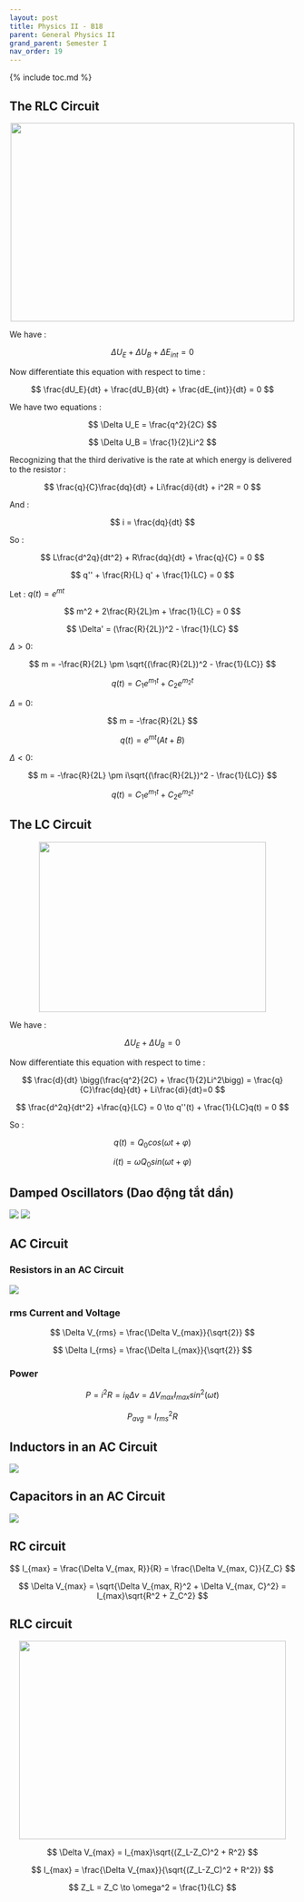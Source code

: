 ```yaml
---
layout: post
title: Physics II - B18
parent: General Physics II
grand_parent: Semester I
nav_order: 19
---
```


{% include toc.md %}

## The RLC Circuit
<center><img src = "BYOiDn3.png" width = 500 height = 350></center>

We have $:$

$$
\Delta U_E + \Delta U_B + \Delta E_{int} = 0
$$

Now differentiate this equation with respect to time $:$

$$
\frac{dU_E}{dt} + \frac{dU_B}{dt} + \frac{dE_{int}}{dt} = 0
$$

We have two equations $:$

$$
\Delta U_E = \frac{q^2}{2C}
$$

$$
\Delta U_B = \frac{1}{2}Li^2
$$

Recognizing that the third derivative is the rate at which energy is delivered to the resistor $:$

$$
\frac{q}{C}\frac{dq}{dt} + Li\frac{di}{dt} + i^2R = 0
$$

And $:$

$$
i = \frac{dq}{dt}
$$

So $:$

$$
L\frac{d^2q}{dt^2} + R\frac{dq}{dt} + \frac{q}{C} = 0
$$

$$
q'' + \frac{R}{L} q' + \frac{1}{LC} = 0
$$

Let $:$ $q(t) = e^{mt}$

$$
m^2 + 2\frac{R}{2L}m + \frac{1}{LC} = 0
$$

$$
\Delta' = (\frac{R}{2L})^2 - \frac{1}{LC}
$$

$\Delta > 0 :$

$$
m = -\frac{R}{2L} \pm \sqrt{(\frac{R}{2L})^2 - \frac{1}{LC}}
$$

$$
q(t) = C_1e^{m_1t} + C_2e^{m_2t}
$$

$\Delta = 0:$

$$
m = -\frac{R}{2L}
$$

$$
q(t) = e^{mt}(At+B)
$$

$\Delta < 0:$

$$
m = -\frac{R}{2L} \pm i\sqrt{(\frac{R}{2L})^2 - \frac{1}{LC}}
$$

$$
q(t) = C_1e^{m_1t} + C_2e^{m_2t}
$$

## The LC Circuit
<center><img src = "ruysa6c.png" width = 400 height = 300></center>

We have : 

$$
\Delta U_E + \Delta U_B = 0
$$

Now differentiate this equation with respect to time $:$

$$
\frac{d}{dt} \bigg(\frac{q^2}{2C} + \frac{1}{2}Li^2\bigg) = \frac{q}{C}\frac{dq}{dt} + Li\frac{di}{dt}=0
$$

$$
\frac{d^2q}{dt^2} +\frac{q}{LC} = 0 \to q''(t) + \frac{1}{LC}q(t) = 0
$$

So : 

$$
q(t) = Q_0cos(\omega t + \varphi)
$$

$$
i(t) = \omega Q_0sin(\omega t + \varphi)
$$

## Damped Oscillators (Dao động tắt dần)
![](4bM2avd.png)
![](wGgWW0Y.png)



## AC Circuit
### Resistors in an AC Circuit
![](uyq0Dne.png)

### rms Current and Voltage

$$
\Delta V_{rms} = \frac{\Delta V_{max}}{\sqrt{2}}
$$

$$
\Delta I_{rms} = \frac{\Delta I_{max}}{\sqrt{2}}
$$

### Power

$$
P = i^2R =  i_R \Delta v = \Delta V_{max}I_{max}sin^2(\omega t)
$$

$$
P_{avg} = I^2_{rms}R
$$

## Inductors in an AC Circuit
![](4Kcrnxt.png)

## Capacitors in an AC Circuit
![](8MklPAV.png)

## RC circuit

$$
I_{max} = \frac{\Delta V_{max, R}}{R} = \frac{\Delta V_{max, C}}{Z_C}
$$

$$
\Delta V_{max} = \sqrt{\Delta V_{max, R}^2 + \Delta V_{max, C}^2} = I_{max}\sqrt{R^2 + Z_C^2}
$$

## RLC circuit
<center><img src = "j5xcLu3.png" width = 470 height = 350></center>

$$
\Delta V_{max} = I_{max}\sqrt{(Z_L-Z_C)^2 + R^2}
$$

$$
I_{max} = \frac{\Delta V_{max}}{\sqrt{(Z_L-Z_C)^2 + R^2}}
$$

$$
Z_L = Z_C \to \omega^2 = \frac{1}{LC}
$$